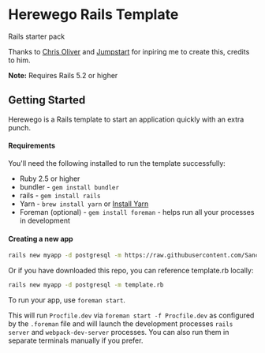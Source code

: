 # Herewego Rails Template

Rails starter pack

Thanks to [Chris Oliver](https://twitter.com/excid3/) and [Jumpstart](https://github.com/excid3/jumpstart) for inpiring me to create this, credits to him.

**Note:** Requires Rails 5.2 or higher

## Getting Started

Herewego is a Rails template to start an application quickly with an extra punch.

#### Requirements

You'll need the following installed to run the template successfully:

* Ruby 2.5 or higher
* bundler - `gem install bundler`
* rails - `gem install rails`
* Yarn - `brew install yarn` or [Install Yarn](https://yarnpkg.com/en/docs/install)
* Foreman (optional) - `gem install foreman` - helps run all your
  processes in development

#### Creating a new app

```bash
rails new myapp -d postgresql -m https://raw.githubusercontent.com/Sanchezdav/herewego/master/template.rb
```

Or if you have downloaded this repo, you can reference template.rb locally:

```bash
rails new myapp -d postgresql -m template.rb
```

To run your app, use `foreman start`.

This will run `Procfile.dev` via `foreman start -f Procfile.dev` as configured by the `.foreman` file and will launch the development processes `rails server` and `webpack-dev-server` processes. You can also run them in separate terminals manually if you prefer.
